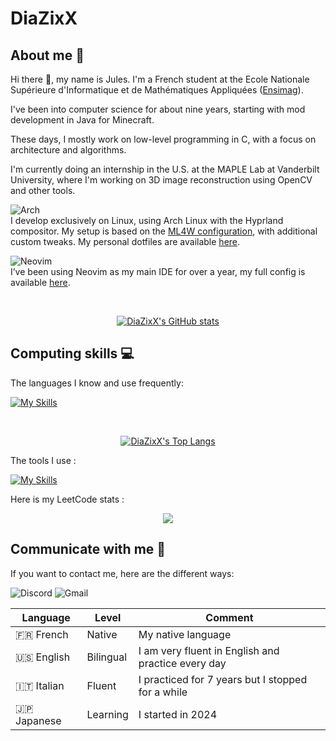 # DiaZixX

## About me 💬

Hi there 👋, my name is Jules.
I'm a French student at the Ecole Nationale Supérieure d'Informatique et de Mathématiques Appliquées ([Ensimag](https://ensimag.grenoble-inp.fr/)).

I've been into computer science for about nine years, starting with mod development in Java for Minecraft.

These days, I mostly work on low-level programming in C, with a focus on architecture and algorithms.

I'm currently doing an internship in the U.S. at the MAPLE Lab at Vanderbilt University, where I'm working on 3D image reconstruction using OpenCV and other tools.

![Arch](https://img.shields.io/badge/Arch%20Linux-1793D1?logo=arch-linux&logoColor=fff&style=for-the-badge)<br />
I develop exclusively on Linux, using Arch Linux with the Hyprland compositor. 
My setup is based on the [ML4W configuration](https://github.com/mylinuxforwork/), with additional custom tweaks.
My personal dotfiles are available [here](https://github.com/DiaZixX/DiaZixX/tree/main/hypr-dotfiles).

![Neovim](https://img.shields.io/badge/NeoVim-%2357A143.svg?&style=for-the-badge&logo=neovim&logoColor=white)<br />
I’ve been using Neovim as my main IDE for over a year, my full config is available [here](https://github.com/DiaZixX/DiaZixX/tree/main/nvim).

<br />
<!--[![DiaZixX's GitHub stats](https://github-readme-stats.vercel.app/api?username=diazixx&theme=monokai)](https://github.com/diazixx/github-readme-stats)-->
<p align="center">
  <a href="https://github.com/diazixx/github-readme-stats">
    <img src="https://github-readme-stats.vercel.app/api?username=diazixx&theme=monokai" alt="DiaZixX's GitHub stats">
  </a>
</p>

## Computing skills 💻

The languages I know and use frequently:

[![My Skills](https://skillicons.dev/icons?i=c,cpp,py,bash,rust,java,ocaml,md,latex,lua&theme=dark)](https://skillicons.dev)

<br />
<p align="center">
  <a href="https://github.com/diazixx/github-readme-stats">
    <img src="https://github-readme-stats.vercel.app/api/top-langs/?username=diazixx&layout=donut&theme=monokai" alt="DiaZixX's Top Langs">
  </a>
</p>

The tools I use :

[![My Skills](https://skillicons.dev/icons?i=cmake,github,gitlab,opencv,obsidian&theme=dark)](https://skillicons.dev)

Here is my LeetCode stats :

<p align="center">
    <img src="https://leetcard.jacoblin.cool/DiaZixX?ext=heatmap">
</p>

## Communicate with me 🤗

If you want to contact me, here are the different ways:

![Discord](https://img.shields.io/badge/Discord-@diazixx-5865F2?style=for-the-badge&logo=discord&logoColor=white)
![Gmail](https://img.shields.io/badge/Gmail-julesbodin04@gmail.com-D14836?style=for-the-badge&logo=gmail&logoColor=white)

Language | Level     | Comment
---------|-----------|--------
🇫🇷 French   | Native    | My native language
🇺🇸 English  | Bilingual | I am very fluent in English and practice every day
🇮🇹 Italian  | Fluent    | I practiced for 7 years but I stopped for a while
🇯🇵 Japanese | Learning  | I started in 2024

